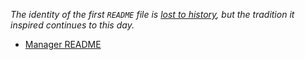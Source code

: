 _The identity of the first `README` file is [lost to
history](https://en.wikipedia.org/wiki/README#History), but the tradition it
inspired continues to this day._

- [Manager README](https://rjzaworski.com/guides/readmes/manager-readme)
